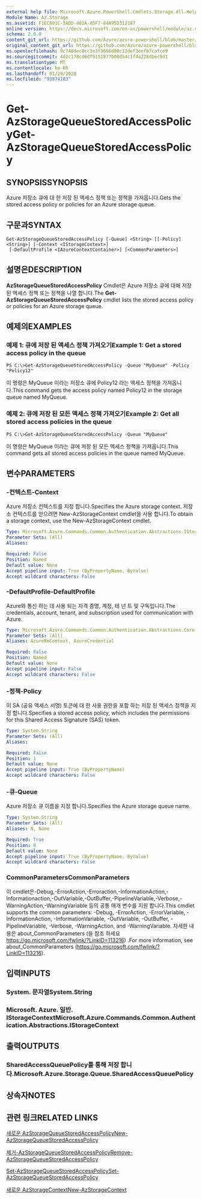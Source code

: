 ```yaml
---
external help file: Microsoft.Azure.PowerShell.Cmdlets.Storage.dll-Help.xml
Module Name: Az.Storage
ms.assetid: F1EC601C-3ADD-402A-A5F7-84A95D312187
online version: https://docs.microsoft.com/en-us/powershell/module/az.storage/get-azstoragequeuestoredaccesspolicy
schema: 2.0.0
content_git_url: https://github.com/Azure/azure-powershell/blob/master/src/Storage/Storage.Management/help/Get-AzStorageQueueStoredAccessPolicy.md
original_content_git_url: https://github.com/Azure/azure-powershell/blob/master/src/Storage/Storage.Management/help/Get-AzStorageQueueStoredAccessPolicy.md
ms.openlocfilehash: 9c740dec8cc2e3f3666d00c12def3eefb7cafce9
ms.sourcegitcommit: 4d2c178cd6df9151877b08d54c1f4a228dbec9d1
ms.translationtype: MT
ms.contentlocale: ko-KR
ms.lasthandoff: 01/29/2020
ms.locfileid: "93874183"
---
```

# <span data-ttu-id="b3110-101">Get-AzStorageQueueStoredAccessPolicy</span><span class="sxs-lookup"><span data-stu-id="b3110-101">Get-AzStorageQueueStoredAccessPolicy</span></span>

## <span data-ttu-id="b3110-102">SYNOPSIS</span><span class="sxs-lookup"><span data-stu-id="b3110-102">SYNOPSIS</span></span>
<span data-ttu-id="b3110-103">Azure 저장소 큐에 대 한 저장 된 액세스 정책 또는 정책을 가져옵니다.</span><span class="sxs-lookup"><span data-stu-id="b3110-103">Gets the stored access policy or policies for an Azure storage queue.</span></span>

## <span data-ttu-id="b3110-104">구문과</span><span class="sxs-lookup"><span data-stu-id="b3110-104">SYNTAX</span></span>

```
Get-AzStorageQueueStoredAccessPolicy [-Queue] <String> [[-Policy] <String>] [-Context <IStorageContext>]
 [-DefaultProfile <IAzureContextContainer>] [<CommonParameters>]
```

## <span data-ttu-id="b3110-105">설명은</span><span class="sxs-lookup"><span data-stu-id="b3110-105">DESCRIPTION</span></span>
<span data-ttu-id="b3110-106">**AzStorageQueueStoredAccessPolicy** Cmdlet은 Azure 저장소 큐에 대해 저장 된 액세스 정책 또는 정책을 나열 합니다.</span><span class="sxs-lookup"><span data-stu-id="b3110-106">The **Get-AzStorageQueueStoredAccessPolicy** cmdlet lists the stored access policy or policies for an Azure storage queue.</span></span>

## <span data-ttu-id="b3110-107">예제의</span><span class="sxs-lookup"><span data-stu-id="b3110-107">EXAMPLES</span></span>

### <span data-ttu-id="b3110-108">예제 1: 큐에 저장 된 액세스 정책 가져오기</span><span class="sxs-lookup"><span data-stu-id="b3110-108">Example 1: Get a stored access policy in the queue</span></span>
```
PS C:\>Get-AzStorageQueueStoredAccessPolicy -Queue "MyQueue" -Policy "Policy12"
```

<span data-ttu-id="b3110-109">이 명령은 MyQueue 이라는 저장소 큐에 Policy12 라는 액세스 정책을 가져옵니다.</span><span class="sxs-lookup"><span data-stu-id="b3110-109">This command gets the access policy named Policy12 in the storage queue named MyQueue.</span></span>

### <span data-ttu-id="b3110-110">예제 2: 큐에 저장 된 모든 액세스 정책 가져오기</span><span class="sxs-lookup"><span data-stu-id="b3110-110">Example 2: Get all stored access policies in the queue</span></span>
```
PS C:\>Get-AzStorageQueueStoredAccessPolicy -Queue "MyQueue"
```

<span data-ttu-id="b3110-111">이 명령은 MyQueue 이라는 큐에 저장 된 모든 액세스 정책을 가져옵니다.</span><span class="sxs-lookup"><span data-stu-id="b3110-111">This command gets all stored access policies in the queue named MyQueue.</span></span>

## <span data-ttu-id="b3110-112">변수</span><span class="sxs-lookup"><span data-stu-id="b3110-112">PARAMETERS</span></span>

### <span data-ttu-id="b3110-113">-컨텍스트</span><span class="sxs-lookup"><span data-stu-id="b3110-113">-Context</span></span>
<span data-ttu-id="b3110-114">Azure 저장소 컨텍스트를 지정 합니다.</span><span class="sxs-lookup"><span data-stu-id="b3110-114">Specifies the Azure storage context.</span></span>
<span data-ttu-id="b3110-115">저장소 컨텍스트를 얻으려면 New-AzStorageContext cmdlet을 사용 합니다.</span><span class="sxs-lookup"><span data-stu-id="b3110-115">To obtain a storage context, use the New-AzStorageContext cmdlet.</span></span>

```yaml
Type: Microsoft.Azure.Commands.Common.Authentication.Abstractions.IStorageContext
Parameter Sets: (All)
Aliases:

Required: False
Position: Named
Default value: None
Accept pipeline input: True (ByPropertyName, ByValue)
Accept wildcard characters: False
```

### <span data-ttu-id="b3110-116">-DefaultProfile</span><span class="sxs-lookup"><span data-stu-id="b3110-116">-DefaultProfile</span></span>
<span data-ttu-id="b3110-117">Azure와 통신 하는 데 사용 되는 자격 증명, 계정, 테 넌 트 및 구독입니다.</span><span class="sxs-lookup"><span data-stu-id="b3110-117">The credentials, account, tenant, and subscription used for communication with Azure.</span></span>

```yaml
Type: Microsoft.Azure.Commands.Common.Authentication.Abstractions.Core.IAzureContextContainer
Parameter Sets: (All)
Aliases: AzureRmContext, AzureCredential

Required: False
Position: Named
Default value: None
Accept pipeline input: False
Accept wildcard characters: False
```

### <span data-ttu-id="b3110-118">-정책</span><span class="sxs-lookup"><span data-stu-id="b3110-118">-Policy</span></span>
<span data-ttu-id="b3110-119">이 SA (공유 액세스 서명) 토큰에 대 한 사용 권한을 포함 하는 저장 된 액세스 정책을 지정 합니다.</span><span class="sxs-lookup"><span data-stu-id="b3110-119">Specifies a stored access policy, which includes the permissions for this Shared Access Signature (SAS) token.</span></span>

```yaml
Type: System.String
Parameter Sets: (All)
Aliases:

Required: False
Position: 1
Default value: None
Accept pipeline input: True (ByPropertyName)
Accept wildcard characters: False
```

### <span data-ttu-id="b3110-120">-큐</span><span class="sxs-lookup"><span data-stu-id="b3110-120">-Queue</span></span>
<span data-ttu-id="b3110-121">Azure 저장소 큐 이름을 지정 합니다.</span><span class="sxs-lookup"><span data-stu-id="b3110-121">Specifies the Azure storage queue name.</span></span>

```yaml
Type: System.String
Parameter Sets: (All)
Aliases: N, Name

Required: True
Position: 0
Default value: None
Accept pipeline input: True (ByPropertyName, ByValue)
Accept wildcard characters: False
```

### <span data-ttu-id="b3110-122">CommonParameters</span><span class="sxs-lookup"><span data-stu-id="b3110-122">CommonParameters</span></span>
<span data-ttu-id="b3110-123">이 cmdlet은-Debug,-ErrorAction,-Erroraction,-InformationAction,-Informationaction,-OutVariable,-OutBuffer,-PipelineVariable,-Verbose,-WarningAction,-WarningVariable 등의 공통 매개 변수를 지원 합니다.</span><span class="sxs-lookup"><span data-stu-id="b3110-123">This cmdlet supports the common parameters: -Debug, -ErrorAction, -ErrorVariable, -InformationAction, -InformationVariable, -OutVariable, -OutBuffer, -PipelineVariable, -Verbose, -WarningAction, and -WarningVariable.</span></span> <span data-ttu-id="b3110-124">자세한 내용은 about_CommonParameters (을 참조 하세요 https://go.microsoft.com/fwlink/?LinkID=113216) .</span><span class="sxs-lookup"><span data-stu-id="b3110-124">For more information, see about_CommonParameters (https://go.microsoft.com/fwlink/?LinkID=113216).</span></span>

## <span data-ttu-id="b3110-125">입력</span><span class="sxs-lookup"><span data-stu-id="b3110-125">INPUTS</span></span>

### <span data-ttu-id="b3110-126">System. 문자열</span><span class="sxs-lookup"><span data-stu-id="b3110-126">System.String</span></span>

### <span data-ttu-id="b3110-127">Microsoft. Azure. 일반. IStorageContext</span><span class="sxs-lookup"><span data-stu-id="b3110-127">Microsoft.Azure.Commands.Common.Authentication.Abstractions.IStorageContext</span></span>

## <span data-ttu-id="b3110-128">출력</span><span class="sxs-lookup"><span data-stu-id="b3110-128">OUTPUTS</span></span>

### <span data-ttu-id="b3110-129">SharedAccessQueuePolicy를 통해 저장 합니다.</span><span class="sxs-lookup"><span data-stu-id="b3110-129">Microsoft.Azure.Storage.Queue.SharedAccessQueuePolicy</span></span>

## <span data-ttu-id="b3110-130">상속자</span><span class="sxs-lookup"><span data-stu-id="b3110-130">NOTES</span></span>

## <span data-ttu-id="b3110-131">관련 링크</span><span class="sxs-lookup"><span data-stu-id="b3110-131">RELATED LINKS</span></span>

[<span data-ttu-id="b3110-132">새로운 AzStorageQueueStoredAccessPolicy</span><span class="sxs-lookup"><span data-stu-id="b3110-132">New-AzStorageQueueStoredAccessPolicy</span></span>](./New-AzStorageQueueStoredAccessPolicy.md)

[<span data-ttu-id="b3110-133">제거-AzStorageQueueStoredAccessPolicy</span><span class="sxs-lookup"><span data-stu-id="b3110-133">Remove-AzStorageQueueStoredAccessPolicy</span></span>](./Remove-AzStorageQueueStoredAccessPolicy.md)

[<span data-ttu-id="b3110-134">Set-AzStorageQueueStoredAccessPolicy</span><span class="sxs-lookup"><span data-stu-id="b3110-134">Set-AzStorageQueueStoredAccessPolicy</span></span>](./Set-AzStorageQueueStoredAccessPolicy.md)

[<span data-ttu-id="b3110-135">새로운 AzStorageContext</span><span class="sxs-lookup"><span data-stu-id="b3110-135">New-AzStorageContext</span></span>](./New-AzStorageContext.md)


